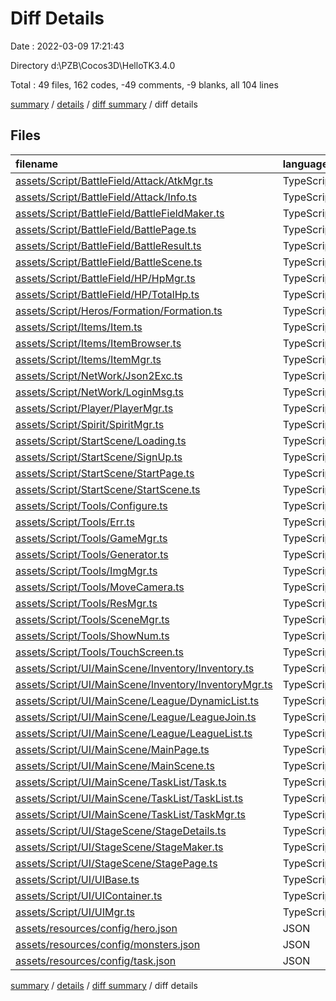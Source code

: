 # Diff Details

Date : 2022-03-09 17:21:43

Directory d:\PZB\Cocos3D\HelloTK3.4.0

Total : 49 files,  162 codes, -49 comments, -9 blanks, all 104 lines

[summary](results.md) / [details](details.md) / [diff summary](diff.md) / diff details

## Files
| filename | language | code | comment | blank | total |
| :--- | :--- | ---: | ---: | ---: | ---: |
| [assets/Script/BattleField/Attack/AtkMgr.ts](/assets/Script/BattleField/Attack/AtkMgr.ts) | TypeScript | 6 | 0 | 0 | 6 |
| [assets/Script/BattleField/Attack/Info.ts](/assets/Script/BattleField/Attack/Info.ts) | TypeScript | 0 | 0 | -1 | -1 |
| [assets/Script/BattleField/BattleFieldMaker.ts](/assets/Script/BattleField/BattleFieldMaker.ts) | TypeScript | 1 | 0 | -1 | 0 |
| [assets/Script/BattleField/BattlePage.ts](/assets/Script/BattleField/BattlePage.ts) | TypeScript | 55 | 4 | 6 | 65 |
| [assets/Script/BattleField/BattleResult.ts](/assets/Script/BattleField/BattleResult.ts) | TypeScript | -2 | 1 | 0 | -1 |
| [assets/Script/BattleField/BattleScene.ts](/assets/Script/BattleField/BattleScene.ts) | TypeScript | 3 | 1 | 0 | 4 |
| [assets/Script/BattleField/HP/HpMgr.ts](/assets/Script/BattleField/HP/HpMgr.ts) | TypeScript | 3 | 0 | 0 | 3 |
| [assets/Script/BattleField/HP/TotalHp.ts](/assets/Script/BattleField/HP/TotalHp.ts) | TypeScript | -53 | -4 | -10 | -67 |
| [assets/Script/Heros/Formation/Formation.ts](/assets/Script/Heros/Formation/Formation.ts) | TypeScript | -1 | 0 | 0 | -1 |
| [assets/Script/Items/Item.ts](/assets/Script/Items/Item.ts) | TypeScript | -1 | 0 | 0 | -1 |
| [assets/Script/Items/ItemBrowser.ts](/assets/Script/Items/ItemBrowser.ts) | TypeScript | -1 | 0 | 0 | -1 |
| [assets/Script/Items/ItemMgr.ts](/assets/Script/Items/ItemMgr.ts) | TypeScript | -1 | 0 | 0 | -1 |
| [assets/Script/NetWork/Json2Exc.ts](/assets/Script/NetWork/Json2Exc.ts) | TypeScript | 0 | 0 | -1 | -1 |
| [assets/Script/NetWork/LoginMsg.ts](/assets/Script/NetWork/LoginMsg.ts) | TypeScript | -1 | 0 | 0 | -1 |
| [assets/Script/Player/PlayerMgr.ts](/assets/Script/Player/PlayerMgr.ts) | TypeScript | -1 | 0 | 0 | -1 |
| [assets/Script/Spirit/SpiritMgr.ts](/assets/Script/Spirit/SpiritMgr.ts) | TypeScript | 0 | 0 | -1 | -1 |
| [assets/Script/StartScene/Loading.ts](/assets/Script/StartScene/Loading.ts) | TypeScript | 1 | 0 | 0 | 1 |
| [assets/Script/StartScene/SignUp.ts](/assets/Script/StartScene/SignUp.ts) | TypeScript | -1 | 0 | 0 | -1 |
| [assets/Script/StartScene/StartPage.ts](/assets/Script/StartScene/StartPage.ts) | TypeScript | -2 | 0 | 0 | -2 |
| [assets/Script/StartScene/StartScene.ts](/assets/Script/StartScene/StartScene.ts) | TypeScript | 5 | 0 | 0 | 5 |
| [assets/Script/Tools/Configure.ts](/assets/Script/Tools/Configure.ts) | TypeScript | -1 | 0 | 0 | -1 |
| [assets/Script/Tools/Err.ts](/assets/Script/Tools/Err.ts) | TypeScript | 4 | 0 | 0 | 4 |
| [assets/Script/Tools/GameMgr.ts](/assets/Script/Tools/GameMgr.ts) | TypeScript | -1 | 0 | 0 | -1 |
| [assets/Script/Tools/Generator.ts](/assets/Script/Tools/Generator.ts) | TypeScript | 3 | 0 | 0 | 3 |
| [assets/Script/Tools/ImgMgr.ts](/assets/Script/Tools/ImgMgr.ts) | TypeScript | -1 | 0 | 0 | -1 |
| [assets/Script/Tools/MoveCamera.ts](/assets/Script/Tools/MoveCamera.ts) | TypeScript | 4 | 0 | 0 | 4 |
| [assets/Script/Tools/ResMgr.ts](/assets/Script/Tools/ResMgr.ts) | TypeScript | -1 | 0 | 0 | -1 |
| [assets/Script/Tools/SceneMgr.ts](/assets/Script/Tools/SceneMgr.ts) | TypeScript | 1 | 0 | 0 | 1 |
| [assets/Script/Tools/ShowNum.ts](/assets/Script/Tools/ShowNum.ts) | TypeScript | 0 | 0 | -1 | -1 |
| [assets/Script/Tools/TouchScreen.ts](/assets/Script/Tools/TouchScreen.ts) | TypeScript | -1 | 0 | 0 | -1 |
| [assets/Script/UI/MainScene/Inventory/Inventory.ts](/assets/Script/UI/MainScene/Inventory/Inventory.ts) | TypeScript | -1 | 0 | 0 | -1 |
| [assets/Script/UI/MainScene/Inventory/InventoryMgr.ts](/assets/Script/UI/MainScene/Inventory/InventoryMgr.ts) | TypeScript | -1 | 0 | 0 | -1 |
| [assets/Script/UI/MainScene/League/DynamicList.ts](/assets/Script/UI/MainScene/League/DynamicList.ts) | TypeScript | -1 | 0 | 0 | -1 |
| [assets/Script/UI/MainScene/League/LeagueJoin.ts](/assets/Script/UI/MainScene/League/LeagueJoin.ts) | TypeScript | -1 | 0 | 0 | -1 |
| [assets/Script/UI/MainScene/League/LeagueList.ts](/assets/Script/UI/MainScene/League/LeagueList.ts) | TypeScript | -1 | 0 | 0 | -1 |
| [assets/Script/UI/MainScene/MainPage.ts](/assets/Script/UI/MainScene/MainPage.ts) | TypeScript | -1 | 0 | 0 | -1 |
| [assets/Script/UI/MainScene/MainScene.ts](/assets/Script/UI/MainScene/MainScene.ts) | TypeScript | -1 | 0 | 0 | -1 |
| [assets/Script/UI/MainScene/TaskList/Task.ts](/assets/Script/UI/MainScene/TaskList/Task.ts) | TypeScript | -1 | -30 | -6 | -37 |
| [assets/Script/UI/MainScene/TaskList/TaskList.ts](/assets/Script/UI/MainScene/TaskList/TaskList.ts) | TypeScript | 4 | 1 | 2 | 7 |
| [assets/Script/UI/MainScene/TaskList/TaskMgr.ts](/assets/Script/UI/MainScene/TaskList/TaskMgr.ts) | TypeScript | 64 | -23 | 4 | 45 |
| [assets/Script/UI/StageScene/StageDetails.ts](/assets/Script/UI/StageScene/StageDetails.ts) | TypeScript | -1 | 0 | 0 | -1 |
| [assets/Script/UI/StageScene/StageMaker.ts](/assets/Script/UI/StageScene/StageMaker.ts) | TypeScript | -1 | 0 | 0 | -1 |
| [assets/Script/UI/StageScene/StagePage.ts](/assets/Script/UI/StageScene/StagePage.ts) | TypeScript | -1 | 0 | 0 | -1 |
| [assets/Script/UI/UIBase.ts](/assets/Script/UI/UIBase.ts) | TypeScript | -9 | 0 | 0 | -9 |
| [assets/Script/UI/UIContainer.ts](/assets/Script/UI/UIContainer.ts) | TypeScript | 6 | 0 | 0 | 6 |
| [assets/Script/UI/UIMgr.ts](/assets/Script/UI/UIMgr.ts) | TypeScript | 1 | 1 | 0 | 2 |
| [assets/resources/config/hero.json](/assets/resources/config/hero.json) | JSON | 6 | 0 | 0 | 6 |
| [assets/resources/config/monsters.json](/assets/resources/config/monsters.json) | JSON | 5 | 0 | 0 | 5 |
| [assets/resources/config/task.json](/assets/resources/config/task.json) | JSON | 79 | 0 | 0 | 79 |

[summary](results.md) / [details](details.md) / [diff summary](diff.md) / diff details